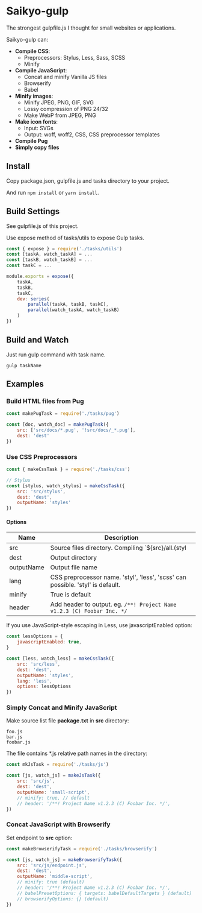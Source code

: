 # Saikyo-gulp

The strongest gulpfile.js I thought for small websites or applications.

Saikyo-gulp can:

- **Compile CSS**:
	- Preprocessors: Stylus, Less, Sass, SCSS
	- Minify
- **Compile JavaScript**:
	- Concat and minify Vanilla JS files
	- Browserify
	- Babel
- **Minify images**:
	- Minify JPEG, PNG, GIF, SVG
	- Lossy compression of PNG 24/32
	- Make WebP from JPEG, PNG
- **Make icon fonts**:
	- Input: SVGs
	- Output: woff, woff2, CSS, CSS preprocessor templates
- **Compile Pug**
- **Simply copy files**

## Install

Copy package.json, gulpfile.js and tasks directory to your project.

And run `npm install` or `yarn install`.

## Build Settings

See gulpfile.js of this project.

Use expose method of tasks/utils to expose Gulp tasks.

```JavaScript
const { expose } = require('./tasks/utils')
const [taskA, watch_taskA] = ...
const [taskB, watch_taskB] = ...
const taskC = ...

module.exports = expose({
	taskA,
	taskB,
	taskC,
	dev: series(
		parallel(taskA, taskB, taskC),
		parallel(watch_taskA, watch_taskB)
	)
})
```

## Build and Watch

Just run gulp command with task name.

```
gulp taskName
```

## Examples

### Build HTML files from Pug

```JavaScript
const makePugTask = require('./tasks/pug')

const [doc, watch_doc] = makePugTask({
	src: ['src/docs/*.pug', '!src/docs/_*.pug'],
	dest: 'dest'
})
```

### Use CSS Preprocessors

```JavaScript
const { makeCssTask } = require('./tasks/css')

// Stylus
const [stylus, watch_stylus] = makeCssTask({
	src: 'src/stylus',
	dest: 'dest',
	outputName: 'styles'
})
```

#### Options

| Name | Description |
| ---- | ----------- |
| src  | Source files directory. Compiling `${src}/all.(styl|less|scss)` |
| dest | Output directory |
| outputName | Output file name |
| lang | CSS preprocessor name. 'styl', 'less', 'scss' can possible. 'styl' is default. |
| minify | True is default |
| header | Add header to output. eg. `/**! Project Name v1.2.3 (C) Foobar Inc. */` |

If you use JavaScript-style escaping in Less, use javascriptEnabled option:

```JavaScript
const lessOptions = {
	javascriptEnabled: true,
}

const [less, watch_less] = makeCssTask({
	src: 'src/less',
	dest: 'dest',
	outputName: 'styles',
	lang: 'less',
	options: lessOptions
})
```

### Simply Concat and Minify JavaScript

Make source list file **package.txt** in **src** directory:

```
foo.js
bar.js
foobar.js
```

The file contains *.js relative path names in the directory:

```JavaScript
const mkJsTask = require('./tasks/js')

const [js, watch_js] = makeJsTask({
	src: 'src/js',
	dest: 'dest',
	outputName: 'small-script',
	// minify: true, // default
	// header: '/**! Project Name v1.2.3 (C) Foobar Inc. */',
})
```

### Concat JavaScript with Browserify

Set endpoint to **src** option:

```JavaScript
const makeBrowserifyTask = require('./tasks/browserify')

const [js, watch_js] = makeBrowserifyTask({
	src: 'src/js/endpoint.js',
	dest: 'dest',
	outputName: 'middle-script',
	// minify: true (default)
	// header: '/**! Project Name v1.2.3 (C) Foobar Inc. */',
	// babelPresetOptions: { targets: babelDefaultTargets } (default)
	// browserifyOptions: {} (default)
})
```
